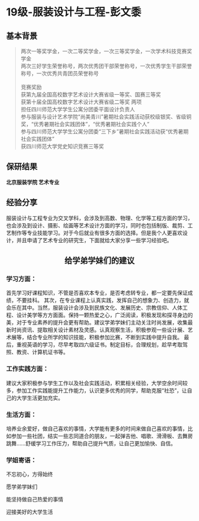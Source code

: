 # 19级-服装设计与工程-彭文黍

## 基本背景
> 两次一等奖学金，一次二等奖学金，一次三等奖学金，一次学术科技竞赛奖学金<br>
 两次三好学生荣誉称号，两次优秀团干部荣誉称号，一次优秀学生干部荣誉称号，一次优秀共青团员荣誉称号<br><br>
 竞赛奖励<br>
 获第九届全国高校数字艺术设计大赛省级一等奖、国赛三等奖<br>
 获第十届全国高校数字艺术设计大赛省级二等奖 两项<br>
 担任四川师范大学学生公寓分团委平面设计负责人<br>
 参与服装与设计艺术学院“尚美青川”暑期社会实践活动获校级银奖、省级铜奖，“优秀暑期社会实践团体”，“优秀暑期社会实践个人”<br>
 参与四川师范大学学生公寓分团委“三下乡”暑期社会实践活动获“优秀暑期社会实践团体”<br>
 获四川师范大学党史知识竞赛三等奖<br>

## 保研结果
**北京服装学院 艺术专业**

## 经验分享

服装设计与工程专业为交叉学科，会涉及到高数、物理、化学等工程方面的学习，也会涉及到设计、摄影、绘画等艺术设计方面的学习，同时也包括制版、裁剪、工艺制作等专业技能学习。对于今后就业有很多方面的选择。但是我个人更喜欢设计，并且申请了艺术专业的研究生，下面就给大家分享一些学习经验吧。

## <center>给学弟学妹们的建议</center>

### 学习方面：

首先学习好课程知识，不管是否喜欢本专业，是否考虑转专业，都一定要先保证成绩，不要挂科。
其次，在专业课程上认真实践，发挥自己的想象力、创造力，就会乐在其中。当然，服装设计会涉及到民族文化、发展历史、宗教信仰、人体工程、设计美学等方方面面。保持一颗热爱之心，广泛阅读，积极发现和探寻身边的美，对于专业素养的提升会更有帮助。建议学弟学妹们主动关注时尚发展，收集最新时尚资讯、提取相关设计素材及灵感。认真观察生活，积极参观一些设计展、艺术展等，结合专业所学的知识技能，积极参加比赛，不断到实践中提升自我。
最后，重视英语的学习，尽早考取四六级证书。制定目标，合理规划，趁早考取驾照、教资、计算机证书等。

### 工作实践方面：

建议大家积极参与学生工作以及社会实践活动，积累相关经验，大学空余时间较多，参加工作实践能提升工作能力，认识更多优秀的同学，帮助克服“社恐”，让自己的大学生活更加充实。

### 生活方面：

培养业余爱好，做自己喜欢的事情，大学能有更多的时间来做自己喜欢的事情，比如参加一些社团，结实一些志同道合的朋友，一起弹吉他、唱歌、滑滑板、去舞房跳舞……舒缓学习工作压力，帮助自己提升气质，让自己更加愉快、自信。

### 学姐寄语：
不忘初心，方得始终

愿学弟学妹们

能坚持做自己热爱的事情

迎接美好的大学生活
